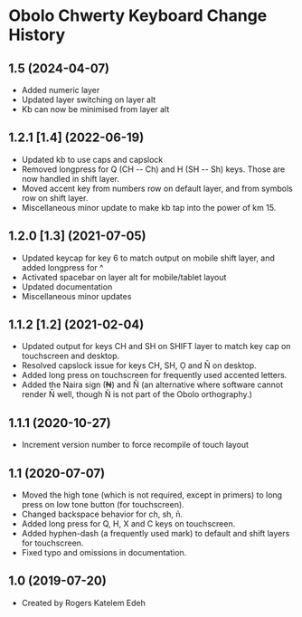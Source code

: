 Obolo Chwerty Keyboard Change History
====================

1.5 (2024-04-07)
----------------
* Added numeric layer
* Updated layer switching on layer alt
* Kb can now be minimised from layer alt

1.2.1 [1.4] (2022-06-19)
----------------
* Updated kb to use caps and capslock
* Removed longpress for Q (CH -- Ch) and H (SH -- Sh) keys. Those are now handled in shift layer.
* Moved accent key from numbers row on default layer, and from symbols row on shift layer.
* Miscellaneous minor update to make kb tap into the power of km 15.

1.2.0 [1.3] (2021-07-05)
----------------
* Updated keycap for key 6 to match output on mobile shift layer, and added longpress for ^
* Activated spacebar on layer alt for mobile/tablet layout
* Updated documentation
* Miscellaneous minor updates

1.1.2 [1.2] (2021-02-04)
----------------
* Updated output for keys CH and SH on SHIFT layer to match key cap on touchscreen and desktop.
* Resolved capslock issue for keys CH, SH, Ọ and N̄ on desktop.
* Added long press on touchscreen for frequently used accented letters.
* Added the Naira sign (₦) and Ñ (an alternative where software cannot render N̄ well, though Ñ is not part of the Obolo orthography.)

1.1.1 (2020-10-27)
----------------
* Increment version number to force recompile of touch layout

1.1 (2020-07-07)
----------------
* Moved the high tone (which is not required, except in primers) to long press on low tone button (for touchscreen).
* Changed backspace behavior for ch, sh, n̄.
* Added long press for Q, H, X and C keys on touchscreen.
* Added hyphen-dash (a frequently used mark) to default and shift layers for touchscreen.
* Fixed typo and omissions in documentation.

1.0 (2019-07-20)
----------------
* Created by Rogers Katelem Edeh
